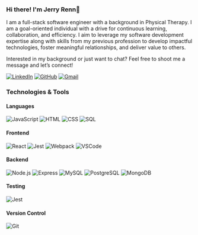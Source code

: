 ### Hi there! I'm Jerry Renn👋 

<p>I am a full-stack software engineer with a background in Physical Therapy. I am a goal-oriented individual with a drive for continuous learning, collaboration, and efficiency. I aim to leverage my software development expertise along with skills from my previous profession to develop impactful technologies, foster meaningful relationships, and deliver value to others.</p>

<p>Interested in my background or just want to chat? Feel free to shoot me a message and let’s connect!</p>

[![LinkedIn](https://img.shields.io/badge/-LinkedIn-0A66C2?style=flat-square&logo=linkedin&logoColor=white)](https://www.linkedin.com/in/jerryrenn)
[![GitHub](https://img.shields.io/badge/-GitHub-181717?style=flat-square&logo=github&logoColor=white)](https://github.com/jerryrenn)
[![Gmail](https://img.shields.io/badge/-Gmail-D14836?style=flat-square&logo=gmail&logoColor=white)](mailto:jerryrenn1998@gmail.com)

### Technologies & Tools

#### Languages
![JavaScript](https://img.shields.io/badge/-JavaScript-FFCE5A?style=flat-square&logo=javascript&logoColor=white)
![HTML](https://img.shields.io/badge/-HTML-E34F26?style=flat-square&logo=html5&logoColor=white)
![CSS](https://img.shields.io/badge/-CSS-1572B6?style=flat-square&logo=css3&logoColor=white)
![SQL](https://img.shields.io/badge/-SQL-4479A1?style=flat-square&logo=sql&logoColor=white)

#### Frontend
![React](https://img.shields.io/badge/-React-61DAFB?style=flat-square&logo=react&logoColor=white)
![Jest](https://img.shields.io/badge/-Jest-C21325?style=flat-square&logo=jest&logoColor=white)
![Webpack](https://img.shields.io/badge/-Webpack-8DD6F9?style=flat-square&logo=webpack&logoColor=white)
![VSCode](https://img.shields.io/badge/-VSCode-007ACC?style=flat-square&logo=visual-studio-code&logoColor=white)

#### Backend
![Node.js](https://img.shields.io/badge/-Node.js-339933?style=flat-square&logo=node.js&logoColor=white)
![Express](https://img.shields.io/badge/-Express-000000?style=flat-square&logo=express&logoColor=white)
![MySQL](https://img.shields.io/badge/-MySQL-4479A1?style=flat-square&logo=mysql&logoColor=white)
![PostgreSQL](https://img.shields.io/badge/-PostgreSQL-336791?style=flat-square&logo=postgresql&logoColor=white)
![MongoDB](https://img.shields.io/badge/-MongoDB-47A248?style=flat-square&logo=mongodb&logoColor=white)

#### Testing
![Jest](https://img.shields.io/badge/-Jest-C21325?style=flat-square&logo=jest&logoColor=white)

#### Version Control
![Git](https://img.shields.io/badge/-Git-F05032?style=flat-square&logo=git&logoColor=white)



